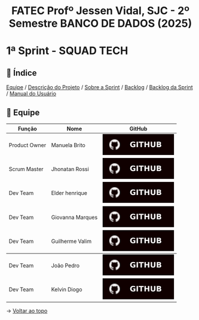 <br id="topo">
<h1 style="text-align: center"> FATEC Profº Jessen Vidal, SJC - 2º Semestre BANCO DE DADOS (2025)</h1>

# 1ª Sprint - SQUAD TECH

## :mag_right: Índice

[Equipe](#Equipe) / [Descrição do Projeto](#Descricao) / [Sobre a Sprint](#Sobre) / [Backlog](#Backlog) / [Backlog da Sprint](#Sprint/) / [Manual do Usuário](#Manual)

<span id="Equipe"></span>

## :busts_in_silhouette: Equipe
<table>
  <thead>
    <tr>
      <th>Função</th>
      <th>Nome</th>
      <th>GitHub</th>
    </tr>
  </thead>
  <tbody>
    <tr>
      <td>Product Owner</td>
      <td>Manuela Brito</td>
      <td><a href="https://github.com/" target="_blank"><img src="https://github.com/SquadTech-API/API-1/blob/03776e842b61a213b64d769a97f280797670045b/github.svg" alt="GitHub"></a></td>
    </tr>
    <tr>
      <td>Scrum Master</td>
      <td>Jhonatan Rossi</td>
      <td><a href="https://github.com/" target="_blank"><img src="https://github.com/SquadTech-API/API-1/blob/03776e842b61a213b64d769a97f280797670045b/github.svg" alt="GitHub"></a></td>
    </tr>
    <tr>
      <td>Dev Team</td>
      <td>Elder henrique</td>
      <td><a href="https://github.com/" target="_blank"><img src="https://github.com/SquadTech-API/API-1/blob/03776e842b61a213b64d769a97f280797670045b/github.svg" alt="GitHub"></a></td>
    </tr>
    <tr>
      <td>Dev Team</td>
      <td>Giovanna Marques</td>
      <td><a href="https://github.com/" target="_blank"><img src="https://github.com/SquadTech-API/API-1/blob/03776e842b61a213b64d769a97f280797670045b/github.svg" alt="GitHub"></a></td>
    </tr>
    <tr>
      <td>Dev Team</td>
      <td>Guilherme Valim</td>
      <td><a href="https://github.com/" target="_blank"><img src="https://github.com/SquadTech-API/API-1/blob/03776e842b61a213b64d769a97f280797670045b/github.svg" alt="GitHub"></a></td>
    </tr>
  </tbody>
    <tr>
      <td>Dev Team</td>
      <td>João Pedro</td>
      <td><a href="https://github.com/" target="_blank"><img src="https://github.com/SquadTech-API/API-1/blob/03776e842b61a213b64d769a97f280797670045b/github.svg" alt="GitHub"></a></td>
    </tr>
      <tr>
      <td>Dev Team</td>
      <td>Kelvin Diogo</td>
      <td><a href="https://github.com/" target="_blank"><img src="https://github.com/SquadTech-API/API-1/blob/03776e842b61a213b64d769a97f280797670045b/github.svg" alt="GitHub"></a></td>
    </tr>
</table>

→ [Voltar ao topo](#topo)

